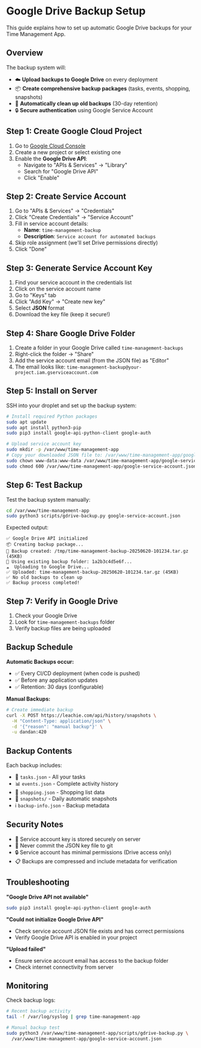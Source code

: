 # Google Drive Backup Setup

This guide explains how to set up automatic Google Drive backups for your Time Management App.

## Overview

The backup system will:
- ☁️ **Upload backups to Google Drive** on every deployment
- 📦 **Create comprehensive backup packages** (tasks, events, shopping, snapshots)
- 🧹 **Automatically clean up old backups** (30-day retention)
- 🔒 **Secure authentication** using Google Service Account

## Step 1: Create Google Cloud Project

1. Go to [Google Cloud Console](https://console.cloud.google.com/)
2. Create a new project or select existing one
3. Enable the **Google Drive API**:
   - Navigate to "APIs & Services" → "Library"
   - Search for "Google Drive API"
   - Click "Enable"

## Step 2: Create Service Account

1. Go to "APIs & Services" → "Credentials"
2. Click "Create Credentials" → "Service Account"
3. Fill in service account details:
   - **Name**: `time-management-backup`
   - **Description**: `Service account for automated backups`
4. Skip role assignment (we'll set Drive permissions directly)
5. Click "Done"

## Step 3: Generate Service Account Key

1. Find your service account in the credentials list
2. Click on the service account name
3. Go to "Keys" tab
4. Click "Add Key" → "Create new key"
5. Select **JSON** format
6. Download the key file (keep it secure!)

## Step 4: Share Google Drive Folder

1. Create a folder in your Google Drive called `time-management-backups`
2. Right-click the folder → "Share"
3. Add the service account email (from the JSON file) as "Editor"
4. The email looks like: `time-management-backup@your-project.iam.gserviceaccount.com`

## Step 5: Install on Server

SSH into your droplet and set up the backup system:

```bash
# Install required Python packages
sudo apt update
sudo apt install python3-pip
sudo pip3 install google-api-python-client google-auth

# Upload service account key
sudo mkdir -p /var/www/time-management-app
# Copy your downloaded JSON file to: /var/www/time-management-app/google-service-account.json
sudo chown www-data:www-data /var/www/time-management-app/google-service-account.json
sudo chmod 600 /var/www/time-management-app/google-service-account.json
```

## Step 6: Test Backup

Test the backup system manually:

```bash
cd /var/www/time-management-app
sudo python3 scripts/gdrive-backup.py google-service-account.json
```

Expected output:
```
✅ Google Drive API initialized
📦 Creating backup package...
📁 Backup created: /tmp/time-management-backup-20250620-101234.tar.gz (45KB)
📁 Using existing backup folder: 1a2b3c4d5e6f...
☁️  Uploading to Google Drive...
✅ Uploaded: time-management-backup-20250620-101234.tar.gz (45KB)
✅ No old backups to clean up
✅ Backup process completed!
```

## Step 7: Verify in Google Drive

1. Check your Google Drive
2. Look for `time-management-backups` folder
3. Verify backup files are being uploaded

## Backup Schedule

**Automatic Backups occur:**
- ✅ Every CI/CD deployment (when code is pushed)
- ✅ Before any application updates
- ✅ Retention: 30 days (configurable)

**Manual Backups:**
```bash
# Create immediate backup
curl -X POST https://leachie.com/api/history/snapshots \
  -H "Content-Type: application/json" \
  -d '{"reason": "manual backup"}' \
  -u dandan:420
```

## Backup Contents

Each backup includes:
- 📝 `tasks.json` - All your tasks
- 📊 `events.json` - Complete activity history  
- 🛒 `shopping.json` - Shopping list data
- 📸 `snapshots/` - Daily automatic snapshots
- ℹ️ `backup-info.json` - Backup metadata

## Security Notes

- 🔐 Service account key is stored securely on server
- 🚫 Never commit the JSON key file to git
- 🔒 Service account has minimal permissions (Drive access only)
- 📋 Backups are compressed and include metadata for verification

## Troubleshooting

**"Google Drive API not available"**
```bash
sudo pip3 install google-api-python-client google-auth
```

**"Could not initialize Google Drive API"**
- Check service account JSON file exists and has correct permissions
- Verify Google Drive API is enabled in your project

**"Upload failed"**
- Ensure service account email has access to the backup folder
- Check internet connectivity from server

## Monitoring

Check backup logs:
```bash
# Recent backup activity
tail -f /var/log/syslog | grep time-management-app

# Manual backup test
sudo python3 /var/www/time-management-app/scripts/gdrive-backup.py \
  /var/www/time-management-app/google-service-account.json
```